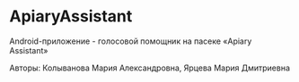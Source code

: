 # ApiaryAssistant

Android-приложение - голосовой помощник на пасеке «Apiary Assistant»

Авторы: Колыванова Мария Александровна, Ярцева Мария Дмитриевна
